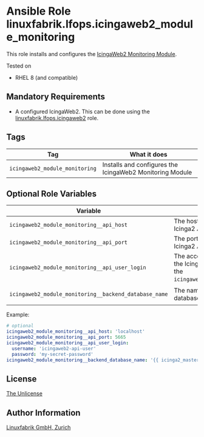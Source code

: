 # Ansible Role linuxfabrik.lfops.icingaweb2_module_monitoring

This role installs and configures the [IcingaWeb2 Monitoring Module](https://icinga.com/docs/icinga-web-2/latest/modules/monitoring/doc/01-About/).

Tested on

* RHEL 8 (and compatible)


## Mandatory Requirements

* A configured IcingaWeb2. This can be done using the [linuxfabrik.lfops.icingaweb2](https://github.com/linuxfabrik/lfops/tree/main/roles/icingaweb2) role.


## Tags

| Tag                            | What it does                                             |
| ---                            | ------------                                             |
| `icingaweb2_module_monitoring` | Installs and configures the IcingaWeb2 Monitoring Module |


## Optional Role Variables

| Variable                                              | Description                                                                              | Default Value                           |
| --------                                              | -----------                                                                              | -------------                           |
| `icingaweb2_module_monitoring__api_host`              | The host for accessing the Icinga2 API.                                                  | `'localhost'`                           |
| `icingaweb2_module_monitoring__api_port`              | The port for accessing the Icinga2 API.                                                  | `5665`                                  |
| `icingaweb2_module_monitoring__api_user_login`        | The account for accessing the Icinga2 API. Defaults to the `icingaweb2__api_user_login`. | `'{{ icingaweb2__api_user_login }}'`    |
| `icingaweb2_module_monitoring__backend_database_name` | The name of the Icinga2 ido database.                                                    | `'{{ icinga2_master__database_name }}'` |

Example:
```yaml
# optional
icingaweb2_module_monitoring__api_host: 'localhost'
icingaweb2_module_monitoring__api_port: 5665
icingaweb2_module_monitoring__api_user_login:
  username: 'icingaweb2-api-user'
  password: 'my-secret-password'
icingaweb2_module_monitoring__backend_database_name: '{{ icinga2_master__database_name }}'
```


## License

[The Unlicense](https://unlicense.org/)


## Author Information

[Linuxfabrik GmbH, Zurich](https://www.linuxfabrik.ch)
